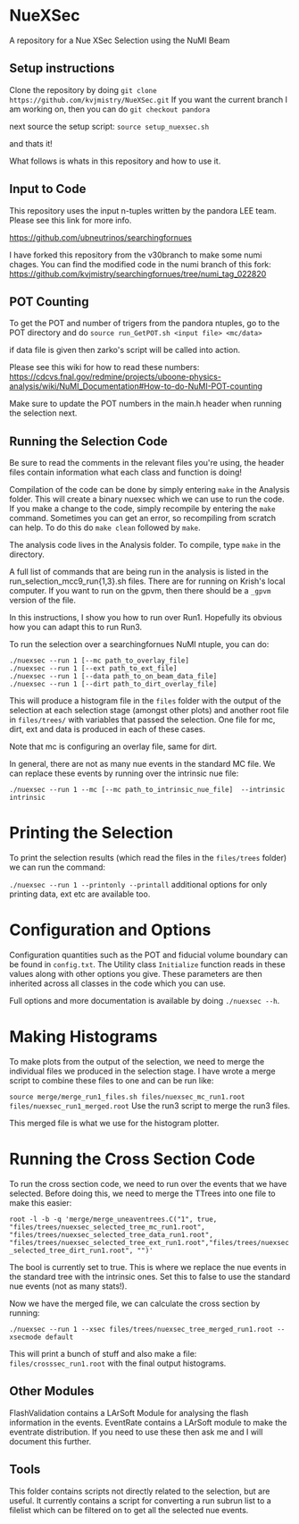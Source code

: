 # NueXSec
A repository for a Nue XSec Selection using the NuMI Beam

## Setup instructions
Clone the repository by doing `git clone https://github.com/kvjmistry/NueXSec.git`
If you want the current branch I am working on, then you can do `git checkout pandora`

next source the setup script: `source setup_nuexsec.sh`

and thats it!

What follows is whats in this repository and how to use it.

## Input to Code
This repository uses the input n-tuples written by the pandora LEE team. Please see this link for more info. 

https://github.com/ubneutrinos/searchingfornues

I have forked this repository from the v30branch to make some numi chages. You can find the modified code in the numi branch of this fork:
https://github.com/kvjmistry/searchingfornues/tree/numi_tag_022820

## POT Counting
To get the POT and number of trigers from the pandora ntuples, go to the POT directory and do `source run_GetPOT.sh <input file> <mc/data>`

if data file is given then zarko's script will be called into action.

Please see this wiki for how to read these numbers:
https://cdcvs.fnal.gov/redmine/projects/uboone-physics-analysis/wiki/NuMI_Documentation#How-to-do-NuMI-POT-counting

Make sure to update the POT numbers in the main.h header when running the selection next.


## Running the Selection Code
Be sure to read the comments in the relevant files you're using, the header files contain information what each class and function is doing!

Compilation of the code can be done by simply entering `make` in the Analysis folder. This will create a binary nuexsec which we can use to run the code. If you make a change to the code, simply recompile by entering the `make` command. Sometimes you can get an error, so recompiling from scratch can help. To do this do `make clean` followed by `make`.

The analysis code lives in the Analysis folder. To compile, type `make` in the directory. 

A full list of commands that are being run in the analysis is listed in the run_selection_mcc9_run{1,3}.sh files. There are for running on Krish's local computer. If you want to run on the gpvm, then there should be a `_gpvm` version of the file.

In this instructions, I show you how to run over Run1. Hopefully its obvious how you can adapt this to run Run3.

To run the selection over a searchingfornues NuMI ntuple, you can do:
```
./nuexsec --run 1 [--mc path_to_overlay_file] 
./nuexsec --run 1 [--ext path_to_ext_file]
./nuexsec --run 1 [--data path_to_on_beam_data_file]
./nuexsec --run 1 [--dirt path_to_dirt_overlay_file]
```
This will produce a histogram file in the `files` folder with the output of the selection at each selection stage (amongst other plots) and another root file in `files/trees/` with variables that passed the selection. One file for mc, dirt, ext and data is produced in each of these cases. 

Note that mc is configuring an overlay file, same for dirt.

In general, there are not as many nue events in the standard MC file. We can replace these events by running over the intrinsic nue file:

`./nuexsec --run 1 --mc [--mc path_to_intrinsic_nue_file]  --intrinsic intrinsic` 

# Printing the Selection
To print the selection results (which read the files in the `files/trees` folder) we can run the command:

`./nuexsec --run 1 --printonly --printall`
additional options for only printing data, ext etc are available too.
# Configuration and Options
Configuration quantities such as the POT and fiducial volume boundary can be found in `config.txt`. The Utility class `Initialize` function reads in these values along with other options you give. These parameters are then inherited across all classes in the code which you can use. 

Full options and more documentation is available by doing `./nuexsec --h`. 

# Making Histograms
To make plots from the output of the selection, we need to merge the individual files we produced in the selection stage. I have wrote a merge script to combine these files to one and can be run like:

`source merge/merge_run1_files.sh files/nuexsec_mc_run1.root files/nuexsec_run1_merged.root`
Use the run3 script to merge the run3 files. 

This merged file is what we use for the histogram plotter.

# Running the Cross Section Code

To run the cross section code, we need to run over the events that we have selected. Before doing this, we need to merge the TTrees into one file to make this easier:

`root -l -b -q 'merge/merge_uneaventrees.C("1", true, "files/trees/nuexsec_selected_tree_mc_run1.root", "files/trees/nuexsec_selected_tree_data_run1.root", "files/trees/nuexsec_selected_tree_ext_run1.root","files/trees/nuexsec_selected_tree_dirt_run1.root", "")'`

The bool is currently set to true. This is where we replace the nue events in the standard tree with the intrinsic ones. Set this to false to use the standard nue events (not as many stats!). 

Now we have the merged file, we can calculate the cross section by running:

`./nuexsec --run 1 --xsec files/trees/nuexsec_tree_merged_run1.root --xsecmode default`

This will print a bunch of stuff and also make a file: `files/crosssec_run1.root` with the final output histograms.

## Other Modules

FlashValidation contains a LArSoft Module for analysing the flash information in the events. EventRate contains a LArSoft module to make the eventrate distribution. If you need to use these then ask me and I will document this further. 

## Tools

This folder contains scripts not directly related to the selection, but are useful. It currently contains a script for converting a run subrun list to a filelist which can be filtered on to get all the selected nue events.




